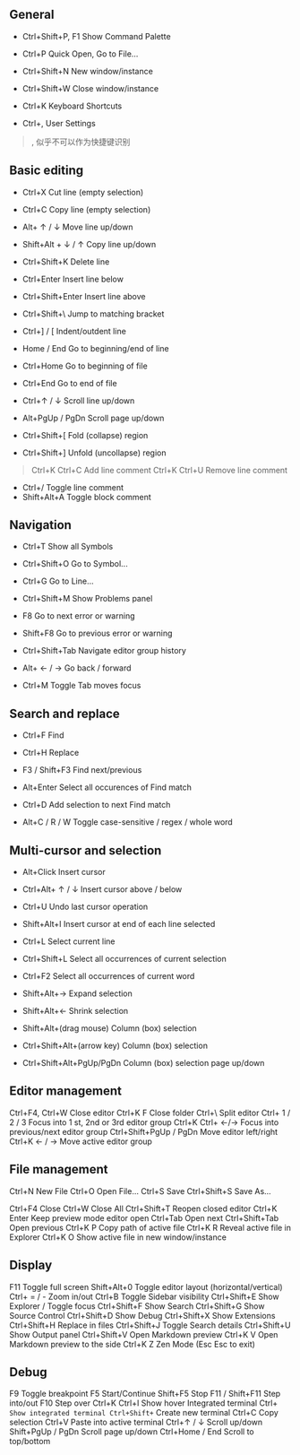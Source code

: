 ## General
- Ctrl+Shift+P, F1 Show Command Palette
- Ctrl+P Quick Open, Go to File…

- Ctrl+Shift+N New window/instance
- Ctrl+Shift+W Close window/instance


- Ctrl+K Keyboard Shortcuts 

- Ctrl+, User Settings      
> , 似乎不可以作为快捷键识别

## Basic editing
- Ctrl+X Cut line (empty selection)
- Ctrl+C Copy line (empty selection)

- Alt+ ↑ / ↓ Move line up/down
- Shift+Alt + ↓ / ↑ Copy line up/down

- Ctrl+Shift+K Delete line

- Ctrl+Enter Insert line below
- Ctrl+Shift+Enter Insert line above

- Ctrl+Shift+\ Jump to matching bracket

- Ctrl+] / [ Indent/outdent line
    
- Home / End Go to beginning/end of line
- Ctrl+Home Go to beginning of file
- Ctrl+End Go to end of file

- Ctrl+↑ / ↓ Scroll line up/down
- Alt+PgUp / PgDn Scroll page up/down

- Ctrl+Shift+[ Fold (collapse) region
- Ctrl+Shift+] Unfold (uncollapse) region

> Ctrl+K Ctrl+C Add line comment
> Ctrl+K Ctrl+U Remove line comment

- Ctrl+/ Toggle line comment
- Shift+Alt+A Toggle block comment


## Navigation
- Ctrl+T Show all Symbols
- Ctrl+Shift+O Go to Symbol...

- Ctrl+G Go to Line...

- Ctrl+Shift+M Show Problems panel

- F8 Go to next error or warning
- Shift+F8 Go to previous error or warning

- Ctrl+Shift+Tab Navigate editor group history
- Alt+ ← / → Go back / forward

- Ctrl+M Toggle Tab moves focus


## Search and replace
- Ctrl+F Find
- Ctrl+H Replace
- F3 / Shift+F3 Find next/previous
- Alt+Enter Select all occurences of Find match

- Ctrl+D Add selection to next Find match

- Alt+C / R / W Toggle case-sensitive / regex / whole word


## Multi-cursor and selection
- Alt+Click Insert cursor
- Ctrl+Alt+ ↑ / ↓ Insert cursor above / below
- Ctrl+U Undo last cursor operation
- Shift+Alt+I Insert cursor at end of each line selected

- Ctrl+L Select current line

- Ctrl+Shift+L Select all occurrences of current selection
- Ctrl+F2 Select all occurrences of current word

- Shift+Alt+→ Expand selection
- Shift+Alt+← Shrink selection

- Shift+Alt+(drag mouse) Column (box) selection
- Ctrl+Shift+Alt+(arrow key) Column (box) selection
- Ctrl+Shift+Alt+PgUp/PgDn Column (box) selection page up/down


## Editor management
Ctrl+F4, Ctrl+W Close editor
Ctrl+K F Close folder
Ctrl+\ Split editor
Ctrl+ 1 / 2 / 3 Focus into 1
st, 2nd or 3rd editor group
Ctrl+K Ctrl+ ←/→ Focus into previous/next editor group
Ctrl+Shift+PgUp / PgDn Move editor left/right
Ctrl+K ← / → Move active editor group


## File management
Ctrl+N New File
Ctrl+O Open File...
Ctrl+S Save
Ctrl+Shift+S Save As...

Ctrl+F4 Close
Ctrl+W Close All
Ctrl+Shift+T Reopen closed editor
Ctrl+K Enter Keep preview mode editor open
Ctrl+Tab Open next
Ctrl+Shift+Tab Open previous
Ctrl+K P Copy path of active file
Ctrl+K R Reveal active file in Explorer
Ctrl+K O Show active file in new window/instance


## Display
F11 Toggle full screen
Shift+Alt+0 Toggle editor layout (horizontal/vertical)
Ctrl+ = / - Zoom in/out
Ctrl+B Toggle Sidebar visibility
Ctrl+Shift+E Show Explorer / Toggle focus
Ctrl+Shift+F Show Search
Ctrl+Shift+G Show Source Control
Ctrl+Shift+D Show Debug
Ctrl+Shift+X Show Extensions
Ctrl+Shift+H Replace in files
Ctrl+Shift+J Toggle Search details
Ctrl+Shift+U Show Output panel
Ctrl+Shift+V Open Markdown preview
Ctrl+K V Open Markdown preview to the side
Ctrl+K Z Zen Mode (Esc Esc to exit)


## Debug
F9 Toggle breakpoint
F5 Start/Continue
Shift+F5 Stop
F11 / Shift+F11 Step into/out
F10 Step over
Ctrl+K Ctrl+I Show hover
Integrated terminal
Ctrl+` Show integrated terminal
Ctrl+Shift+` Create new terminal
Ctrl+C Copy selection
Ctrl+V Paste into active terminal
Ctrl+↑ / ↓ Scroll up/down
Shift+PgUp / PgDn Scroll page up/down
Ctrl+Home / End Scroll to top/bottom